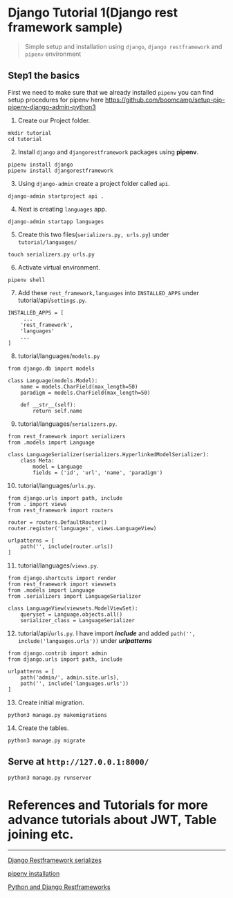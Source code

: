 # Django Tutorial 1(Django rest framework sample)
> Simple setup and installation using `django`, `django restframework` and `pipenv` environment

## Step1 the basics

First we need to make sure that we already installed `pipenv` you can find setup procedures for pipenv here https://github.com/boomcamp/setup-pip-pipenv-django-admin-python3


1. Create our Project folder.

```
mkdir tutorial
cd tutorial
```

2. Install `django` and `djangorestframework` packages using **pipenv**.
```
pipenv install django
pipenv install djangorestframework
```

3. Using `django-admin` create a project folder called `api`.
```
django-admin startproject api .
```

4. Next is creating `languages` app. 
```
django-admin startapp languages
```

5. Create this two files(`serializers.py, urls.py`) under `tutorial/languages/`
```
touch serializers.py urls.py 
```

6. Activate virtual environment.
```
pipenv shell
```

7. Add these `rest_framework,languages` into `INSTALLED_APPS` under tutorial/api/`settings.py`.
```
INSTALLED_APPS = [
     ...
    'rest_framework',
    'languages'
    ...
]
```

8. tutorial/languages/`models.py`
```
from django.db import models

class Language(models.Model):
    name = models.CharField(max_length=50)
    paradigm = models.CharField(max_length=50)

    def __str__(self):
        return self.name
```

9. tutorial/languages/`serializers.py`.
```
from rest_framework import serializers
from .models import Language

class LanguageSerializer(serializers.HyperlinkedModelSerializer):
    class Meta:
        model = Language
        fields = ('id', 'url', 'name', 'paradigm')
```

10. tutorial/languages/`urls.py`.
```
from django.urls import path, include
from . import views 
from rest_framework import routers 

router = routers.DefaultRouter()
router.register('languages', views.LanguageView)

urlpatterns = [
    path('', include(router.urls))
]
```

11. tutorial/languages/`views.py`.
```
from django.shortcuts import render
from rest_framework import viewsets
from .models import Language
from .serializers import LanguageSerializer

class LanguageView(viewsets.ModelViewSet):
    queryset = Language.objects.all()
    serializer_class = LanguageSerializer
```

12. tutorial/api/`urls.py`.
I have import ***include*** and added `path('', include('languages.urls'))` under ***urlpatterns***
```
from django.contrib import admin
from django.urls import path, include

urlpatterns = [
    path('admin/', admin.site.urls),
    path('', include('languages.urls'))
]
```

13. Create initial migration. 
```
python3 manage.py makemigrations
```

14. Create the tables.
```
python3 manage.py migrate
```

## Serve at `http://127.0.0.1:8000/`
```
python3 manage.py runserver
```


# References and Tutorials for more advance tutorials about JWT, Table joining etc.
---
[Django Restframework serializes](https://www.django-rest-framework.org/tutorial/quickstart/#serializers)

[pipenv installation](https://hackernoon.com/reaching-python-development-nirvana-bb5692adf30c)

[Python and Django Restframeworks](https://www.youtube.com/channel/UC-QDfvrRIDB6F0bIO4I4HkQ/videos)
